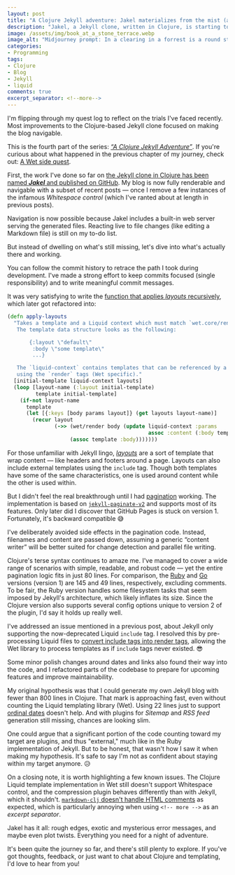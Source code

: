 ```yaml
---
layout: post
title: "A Clojure Jekyll adventure: Jakel materializes from the mist (a Jekyll clone)"
description: "Jakel, a Jekyll clone, written in Clojure, is starting to come together. Everything you need for a night of adventure."
image: /assets/img/book_at_a_stone_terrace.webp
image_alt: "Midjourney prompt: In a clearing in a forrest is a round stone terrace with a pedestal holding an open holy book. Using image from first blog post as style reference."
categories:
- Programming
tags:
- Clojure
- Blog
- Jekyll
- liquid
comments: true
excerpt_separator: <!--more-->
---
```


I'm flipping through my quest log to reflect on the trials I've faced recently.
Most improvements to the Clojure-based Jekyll clone
focused on making the blog navigable.

This is the fourth part of the series: [*“A Clojure Jekyll Adventure”*][1].
If you're curious about what happened in the previous chapter of my journey,
check out: [A Wet side quest][2].

<!--more-->

First, the work I've done so far on
[the Jekyll clone in Clojure has been named ***Jakel*** and published on GitHub][3].
My blog is now fully renderable and navigable with a subset of recent posts
— once I remove a few instances of the infamous *Whitespace control*
(which I've ranted about at length in previous posts).

Navigation is now possible because Jakel includes
a built-in web server serving the generated files.
Reacting live to file changes (like editing a Markdown file) is still on my to-do list.

But instead of dwelling on what's still missing,
let's dive into what's actually there and working.

You can follow the commit history to retrace the path I took during development.
I've made a strong effort to keep commits focused (single responsibility)
and to write meaningful commit messages.

It was very satisfying to write the [function that applies *layouts* recursively][7],
which later got refactored into:

```clojure
(defn apply-layouts
  "Takes a template and a Liquid context which must match `wet.core/render` options.
   The template data structure looks as the following:

       {:layout \"default\"
        :body \"some template\"
        ...}

   The `liquid-context` contains templates that can be referenced by a layout
   using the `render` tags (Wet specific)."
  [initial-template liquid-context layouts]
  (loop [layout-name (:layout initial-template)
         template initial-template]
    (if-not layout-name
      template
      (let [{:keys [body params layout]} (get layouts layout-name)]
        (recur layout
               (->> (wet/render body (update liquid-context :params
                                             assoc :content (:body template) :layout params))
                    (assoc template :body)))))))

```

For those unfamiliar with Jekyll lingo,
[*layouts*][9] are a sort of template that wrap content
— like headers and footers around a page.
Layouts can also include external templates using the `include` tag.
Though both templates have some of the same characteristics,
one is used around content while the other is used within.

But I didn't feel the real breakthrough until I had [pagination][4] working.
The implementation is based on [`jekyll-paginate-v2`][4c] and supports most of its features.
Only later did I discover that GitHub Pages is stuck on version 1.
Fortunately, it's backward compatible 😅

I've deliberately avoided side effects in the pagination code.
Instead, filenames and content are passed down,
assuming a generic “content writer”
will be better suited for change detection and parallel file writing.

Clojure's terse syntax continues to amaze me.
I've managed to cover a wide range of scenarios with simple, readable, and robust code
— yet the entire pagination logic fits in just 80 lines.
For comparison, the [Ruby][4a] and [Go][4b] versions (version 1) are 145 and 49 lines, respectively, excluding comments.
To be fair, the Ruby version handles some filesystem tasks
that seem imposed by Jekyll's architecture,
which likely inflates its size.
Since the Clojure version also supports several config options unique to version 2 of the plugin,
I'd say it holds up really well.

I've addressed an issue mentioned in a previous post,
about Jekyll only supporting the now-deprecated Liquid `include` tag.
I resolved this by pre-processing Liquid files to [convert include tags into render tags][5],
allowing the Wet library to process templates as if `include` tags never existed. 😎

Some minor polish changes around dates and links also found their way into the code,
and I refactored parts of the codebase to prepare for upcoming features and improve maintainability.

My original hypothesis was
that I could generate my own Jekyll blog with fewer than 800 lines in Clojure.
That mark is approaching fast, even without counting the Liquid templating library (Wet).
Using 22 lines just to support [ordinal dates][8] doesn't help.
And with plugins for *Sitemap* and *RSS feed* generation still missing,
chances are looking slim.

One could argue that a significant portion of the code counting toward my target
are plugins, and thus "external," much like in the Ruby implementation of Jekyll.
But to be honest, that wasn't how I saw it when making my hypothesis.
It's safe to say I'm not as confident about staying within my target anymore. 😥

On a closing note, it is worth highlighting a few known issues.
The Clojure Liquid template implementation in Wet still doesn't support Whitespace control,
and the compression plugin behaves differently than with Jekyll, which it shouldn't.
[`markdown-clj` doesn't handle HTML comments][6] as expected,
which is particularly annoying when using `<!-- more -->` as an *excerpt separator*.

Jakel has it all: rough edges, exotic and mysterious error messages,
and maybe even plot twists.
Everything you need for a night of adventure.

It's been quite the journey so far, and there's still plenty to explore.
If you've got thoughts, feedback, or just want to chat about Clojure and templating,
I'd love to hear from you!

[1]: /programming/2025/01/03/how-my-jekyll-blog-became-a-clojure-adventure/
[2]: /programming/2025/03/16/wet-release-0.3.0-with-render-support/
[3]: https://github.com/jacobemcken/jakel
[4]: https://github.com/jacobemcken/jakel/blob/0c85e7fbf96f895a5f1d1646911c7686b02d99fa/src/pagination.clj
[4a]: https://github.com/jekyll/jekyll-paginate
[4b]: https://github.com/osteele/gojekyll/blob/0e00fbbf7fb60eb8a6b344f734f6d9694d5a9ab5/plugins/paginate.go#L26
[4c]: https://github.com/sverrirs/jekyll-paginate-v2
[5]: https://github.com/jacobemcken/jakel/commit/0c85e7fbf96f895a5f1d1646911c7686b02d99fa
[6]: https://github.com/yogthos/markdown-clj/issues/114
[7]: https://github.com/jacobemcken/jakel/commit/7e74437fc3e44844ef05a0740f80c1b3ffdd9531
[8]: https://github.com/jacobemcken/jakel/commit/7ae3b1c74c6a633ee4abbf43e95eb6f5f5976ac0
[9]: https://jekyllrb.com/docs/layouts/
